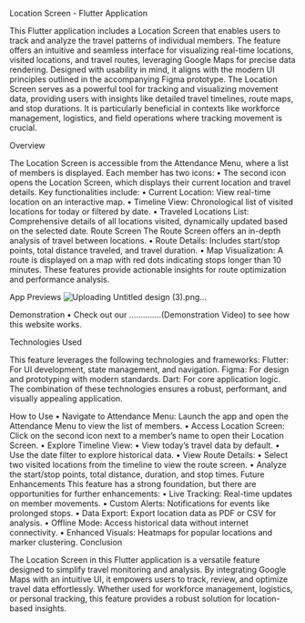 Location Screen - Flutter Application

This Flutter application includes a Location Screen that enables users to track and analyze the travel patterns of individual members. The feature offers an intuitive and seamless interface for visualizing real-time locations, visited locations, and travel routes, leveraging Google Maps for precise data rendering. Designed with usability in mind, it aligns with the modern UI principles outlined in the accompanying Figma prototype.
The Location Screen serves as a powerful tool for tracking and visualizing movement data, providing users with insights like detailed travel timelines, route maps, and stop durations. It is particularly beneficial in contexts like workforce management, logistics, and field operations where tracking movement is crucial.

Overview

The Location Screen is accessible from the Attendance Menu, where a list of members is displayed. Each member has two icons:
	•	The second icon opens the Location Screen, which displays their current location and travel details.
Key functionalities include:
	•	Current Location: View real-time location on an interactive map.
	•	Timeline View: Chronological list of visited locations for today or filtered by date.
	•	Traveled Locations List: Comprehensive details of all locations visited, dynamically updated based on the selected date.
Route Screen
The Route Screen offers an in-depth analysis of travel between locations.
	•	Route Details: Includes start/stop points, total distance traveled, and travel duration.
	•	Map Visualization: A route is displayed on a map with red dots indicating stops longer than 10 minutes.
These features provide actionable insights for route optimization and performance analysis.

App Previews
![Uploading Untitled design (3).png…]()


Demonstration
	•	Check out our …………..(Demonstration Video) to see how this website works.

Technologies Used

This feature leverages the following technologies and frameworks:
  Flutter: For UI development, state management, and navigation.
  Figma: For design and prototyping with modern standards.
  Dart: For core application logic.
The combination of these technologies ensures a robust, performant, and visually appealing application.


How to Use
	•	Navigate to Attendance Menu: Launch the app and open the Attendance Menu to view the list of members.
	•	Access Location Screen: Click on the second icon next to a member’s name to open their Location Screen.
	•	Explore Timeline View:
	•	View today’s travel data by default.
	•	Use the date filter to explore historical data.
	•	View Route Details:
	•	Select two visited locations from the timeline to view the route screen.
	•	Analyze the start/stop points, total distance, duration, and stop times.
Future Enhancements
This feature has a strong foundation, but there are opportunities for further enhancements:
	•	Live Tracking: Real-time updates on member movements.
	•	Custom Alerts: Notifications for events like prolonged stops.
	•	Data Export: Export location data as PDF or CSV for analysis.
	•	Offline Mode: Access historical data without internet connectivity.
	•	Enhanced Visuals: Heatmaps for popular locations and marker clustering.
Conclusion

The Location Screen in this Flutter application is a versatile feature designed to simplify travel monitoring and analysis. By integrating Google Maps with an intuitive UI, it empowers users to track, review, and optimize travel data effortlessly. Whether used for workforce management, logistics, or personal tracking, this feature provides a robust solution for location-based insights.
